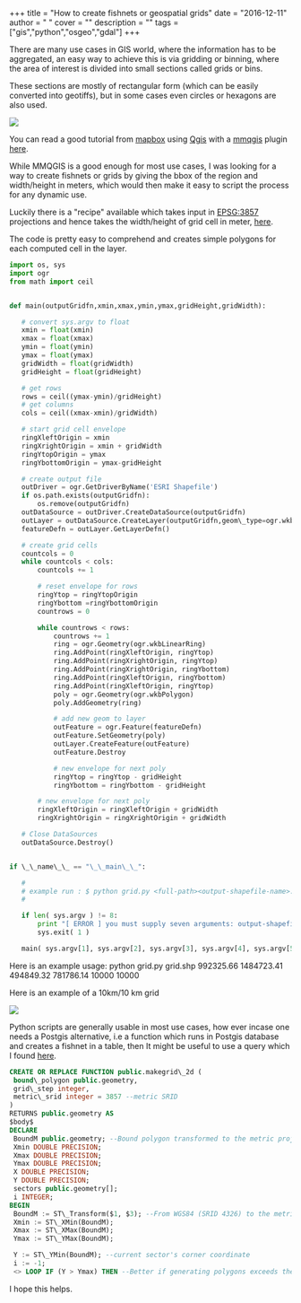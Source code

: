 
+++
title = "How to create fishnets or geospatial grids"
date = "2016-12-11"
author = " "
cover = ""
description = ""
tags = ["gis","python","osgeo","gdal"]
+++

There are many use cases in GIS world, where the information has to be aggregated, an easy way to achieve this is via gridding or binning, where the area of interest is divided into small sections called grids or bins. 

 These sections are mostly of rectangular form (which can be easily converted into geotiffs), but in some cases even circles or hexagons are also used.

 ![](/media/image_963791002841481453621913.png)   
 

 You can read a good tutorial from [mapbox](https://www.mapbox.com/) using [Qgis](http://www.qgis.org/en/site/) with a [mmqgis](http://michaelminn.com/linux/mmqgis/) plugin [here](https://www.mapbox.com/blog/binning-alternative-point-maps/).

 While MMQGIS is a good enough for most use cases, I was looking for a way to create fishnets or grids by giving the bbox of the region and width/height in meters, which would then make it easy to script the process for any dynamic use.

 Luckily there is a "recipe" available which takes input in <EPSG:3857> projections and hence takes the width/height of grid cell in meter, [here](https://pcjericks.github.io/py-gdalogr-cookbook/vector_layers.html#create).

 The code is pretty easy to comprehend and creates simple polygons for each computed cell in the layer.

 ```python
 import os, sys
 import ogr
 from math import ceil


def main(outputGridfn,xmin,xmax,ymin,ymax,gridHeight,gridWidth):

    # convert sys.argv to float
    xmin = float(xmin)
    xmax = float(xmax)
    ymin = float(ymin)
    ymax = float(ymax)
    gridWidth = float(gridWidth)
    gridHeight = float(gridHeight)

    # get rows
    rows = ceil((ymax-ymin)/gridHeight)
    # get columns
    cols = ceil((xmax-xmin)/gridWidth)

    # start grid cell envelope
    ringXleftOrigin = xmin
    ringXrightOrigin = xmin + gridWidth
    ringYtopOrigin = ymax
    ringYbottomOrigin = ymax-gridHeight

    # create output file
    outDriver = ogr.GetDriverByName('ESRI Shapefile')
    if os.path.exists(outputGridfn):
        os.remove(outputGridfn)
    outDataSource = outDriver.CreateDataSource(outputGridfn)
    outLayer = outDataSource.CreateLayer(outputGridfn,geom\_type=ogr.wkbPolygon )
    featureDefn = outLayer.GetLayerDefn()

    # create grid cells
    countcols = 0
    while countcols < cols:
        countcols += 1

        # reset envelope for rows
        ringYtop = ringYtopOrigin
        ringYbottom =ringYbottomOrigin
        countrows = 0

        while countrows < rows:
            countrows += 1
            ring = ogr.Geometry(ogr.wkbLinearRing)
            ring.AddPoint(ringXleftOrigin, ringYtop)
            ring.AddPoint(ringXrightOrigin, ringYtop)
            ring.AddPoint(ringXrightOrigin, ringYbottom)
            ring.AddPoint(ringXleftOrigin, ringYbottom)
            ring.AddPoint(ringXleftOrigin, ringYtop)
            poly = ogr.Geometry(ogr.wkbPolygon)
            poly.AddGeometry(ring)

            # add new geom to layer
            outFeature = ogr.Feature(featureDefn)
            outFeature.SetGeometry(poly)
            outLayer.CreateFeature(outFeature)
            outFeature.Destroy

            # new envelope for next poly
            ringYtop = ringYtop - gridHeight
            ringYbottom = ringYbottom - gridHeight

        # new envelope for next poly
        ringXleftOrigin = ringXleftOrigin + gridWidth
        ringXrightOrigin = ringXrightOrigin + gridWidth

    # Close DataSources
    outDataSource.Destroy()


if \_\_name\_\_ == "\_\_main\_\_":

    #
    # example run : $ python grid.py <full-path><output-shapefile-name>.shp xmin xmax ymin ymax gridHeight gridWidth
    #

    if len( sys.argv ) != 8:
        print "[ ERROR ] you must supply seven arguments: output-shapefile-name.shp xmin xmax ymin ymax gridHeight gridWidth"
        sys.exit( 1 )

    main( sys.argv[1], sys.argv[2], sys.argv[3], sys.argv[4], sys.argv[5], sys.argv[6], sys.argv[7] )
```
 Here is an example usage: python grid.py grid.shp 992325.66 1484723.41 494849.32 781786.14 10000 10000

 Here is an example of a 10km/10 km grid

 ![](/media/image_1504214621671481454352189.png)

  Python scripts are generally usable in most use cases, how ever incase one needs a Postgis alternative, i.e a function which runs in Postgis database and creates a fishnet in a table, then It might be useful to use a query which I found [here](http://gis.stackexchange.com/questions/16374/how-to-create-a-regular-polygon-grid-in-postgis).

 ```sql
 CREATE OR REPLACE FUNCTION public.makegrid\_2d (
  bound\_polygon public.geometry,
  grid\_step integer,
  metric\_srid integer = 3857 --metric SRID  
)
RETURNS public.geometry AS
$body$
DECLARE
  BoundM public.geometry; --Bound polygon transformed to the metric projection (with metric\_srid SRID)
  Xmin DOUBLE PRECISION;
  Xmax DOUBLE PRECISION;
  Ymax DOUBLE PRECISION;
  X DOUBLE PRECISION;
  Y DOUBLE PRECISION;
  sectors public.geometry[];
  i INTEGER;
BEGIN
  BoundM := ST\_Transform($1, $3); --From WGS84 (SRID 4326) to the metric projection, to operate with step in meters
  Xmin := ST\_XMin(BoundM);
  Xmax := ST\_XMax(BoundM);
  Ymax := ST\_YMax(BoundM);

  Y := ST\_YMin(BoundM); --current sector's corner coordinate
  i := -1;
  <> LOOP IF (Y > Ymax) THEN --Better if generating polygons exceeds the bound for one step. You always can crop the result. But if not you may get not quite correct data for outbound polygons (e.g. if you calculate frequency per sector) EXIT; END IF; X := Xmin; <> LOOP IF (X > Xmax) THEN EXIT; END IF; i := i + 1; sectors[i] := ST\_GeomFromText('POLYGON(('||X||' '||Y||', '||(X+$2)||' '||Y||', '||(X+$2)||' '||(Y+$2)||', '||X||' '||(Y+$2)||', '||X||' '||Y||'))', $3); X := X + $2; END LOOP xloop; Y := Y + $2; END LOOP yloop; RETURN ST\_Transform(ST\_Collect(sectors), ST\_SRID($1)); END; $body$ LANGUAGE 'plpgsql'; 
```
 I hope this helps.



